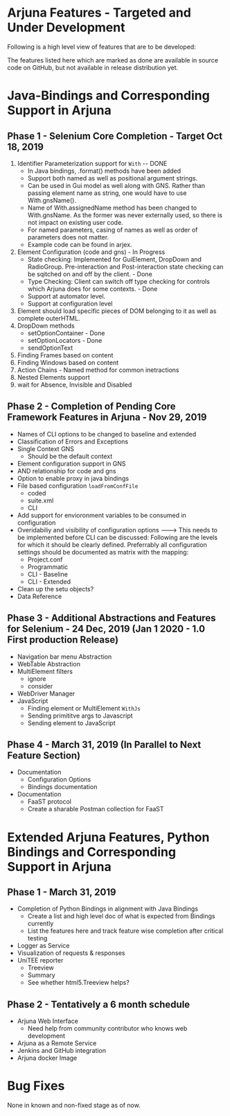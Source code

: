 # Arjuna Features - Targeted and Under Development
Following is a high level view of features that are to be developed:

The features listed here which are marked as done are available in source code on GitHub, but not available in release distribution yet.

# Java-Bindings and Corresponding Support in Arjuna

## Phase 1 - Selenium Core Completion - Target Oct 18, 2019
1. Identifier Parameterization support for `With` -- DONE
   * In Java bindings, .format() methods have been added
   * Support both named as well as positional argument strings.
   * Can be used in Gui model as well along with GNS. Rather than passing element name as string, one would have to use With.gnsName().
   * Name of With.assignedName method has been changed to With.gnsName. As the former was never externally used, so there is not impact on existing user code.
   * For named parameters, casing of names as well as order of parameters does not matter.
   * Example code can be found in arjex.
2. Element Configuration (code and gns) - In Progress
    * State checking: Implemented for GuiElement, DropDown and RadioGroup. Pre-interaction and Post-interaction state checking can be sqitched on and off by the client. - Done
    * Type Checking: Client can switch off type checking for controls which Arjuna does for some contexts. - Done
    * Support at automator level.
    * Support at configuration level
3. Element should load specific pieces of DOM belonging to it as well as complete outerHTML.
3. DropDown methods
    * setOptionContainer - Done
    * setOptionLocators - Done
    * sendOptionText
4. Finding Frames based on content
5. Finding Windows based on content
6. Action Chains - Named method for common inetractions
9. Nested Elements support
11. wait for Absence, Invisible and Disabled

## Phase 2 - Completion of Pending Core Framework Features in Arjuna - Nov 29, 2019
* Names of CLI options to be changed to baseline and extended
* Classification of Errors and Exceptions
* Single Context GNS
    * Should be the default context
* Element configuration support in GNS
* AND relationship for code and gns
* Option to enable proxy in java bindings
* File based configuration `loadFromConfFile`
    * coded 
    * suite.xml
    * CLI
* Add support for envioronment variables to be consumed in configuration
* Overidabiliy and visibility of configuration options ---> This needs to be implemented before CLI can be discussed: Following are the levels for which it should be clearly defined. Preferrably all configuration settings should be documented as matrix with the mapping:
    * Project.conf
    * Programmatic
    * CLI - Baseline
    * CLI - Extended
* Clean up the setu objects?
* Data Reference

## Phase 3 - Additional Abstractions and Features for Selenium - 24 Dec, 2019 (Jan 1 2020 - 1.0 First production Release)
* Navigation bar menu Abstraction
* WebTable Abstraction
* MultiElement filters
    * ignore
    * consider
* WebDriver Manager
* JavaScript 
    * Finding element or MultiElement `WithJs`
    * Sending primititve args to Javascript
    * Sending element to JavaScript

## Phase 4 - March 31, 2019 (In Parallel to Next Feature Section)
* Documentation
    * Configuration Options
    * Bindings documentation
* Documentation
    * FaaST protocol
    * Create a sharable Postman collection for FaaST
    
# Extended Arjuna Features, Python Bindings and Corresponding Support in Arjuna

## Phase 1 - March 31, 2019
* Completion of Python Bindings in alignment with Java Bindings
  * Create a list and high level doc of what is expected from Bindings currently
  * List the features here and track feature wise completion after critical testing
* Logger as Service
* Visualization of requests & responses
* UniTEE reporter
    * Treeview
    * Summary
    * See whether html5.Treeview helps?   
## Phase 2 - Tentatively a 6 month schedule
* Arjuna Web Interface 
    * Need help from community contributor who knows web development
* Arjuna as a Remote Service
* Jenkins and GitHub integration
* Arjuna docker Image

# Bug Fixes
None in known and non-fixed stage as of now.



